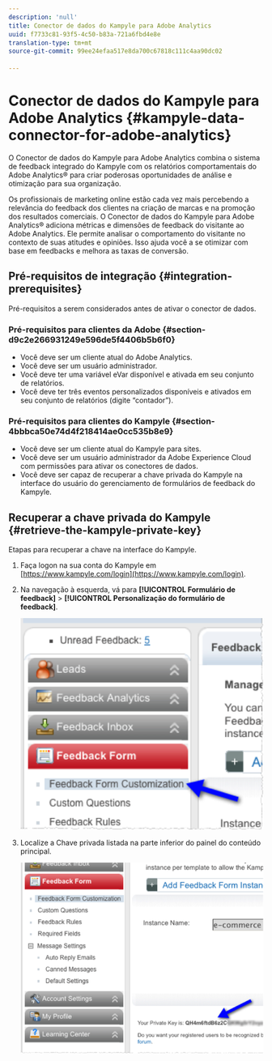 ```yaml
---
description: 'null'
title: Conector de dados do Kampyle para Adobe Analytics
uuid: f7733c81-93f5-4c50-b83a-721a6fbd4e8e
translation-type: tm+mt
source-git-commit: 99ee24efaa517e8da700c67818c111c4aa90dc02

---
```



# Conector de dados do Kampyle para Adobe Analytics {#kampyle-data-connector-for-adobe-analytics}

O Conector de dados do Kampyle para Adobe Analytics combina o sistema de feedback integrado do Kampyle com os relatórios comportamentais do Adobe Analytics® para criar poderosas oportunidades de análise e otimização para sua organização.

Os profissionais de marketing online estão cada vez mais percebendo a relevância do feedback dos clientes na criação de marcas e na promoção dos resultados comerciais. O Conector de dados do Kampyle para Adobe Analytics® adiciona métricas e dimensões de feedback do visitante ao Adobe Analytics. Ele permite analisar o comportamento do visitante no contexto de suas atitudes e opiniões. Isso ajuda você a se otimizar com base em feedbacks e melhora as taxas de conversão.

## Pré-requisitos de integração {#integration-prerequisites}

Pré-requisitos a serem considerados antes de ativar o conector de dados.

### Pré-requisitos para clientes da Adobe {#section-d9c2e266931249e596de5f4406b5b6f0}

* Você deve ser um cliente atual do Adobe Analytics.
* Você deve ser um usuário administrador.
* Você deve ter uma variável eVar disponível e ativada em seu conjunto de relatórios.
* Você deve ter três eventos personalizados disponíveis e ativados em seu conjunto de relatórios (digite “contador”).

### Pré-requisitos para clientes do Kampyle {#section-4bbbca50e74d4f218414ae0cc535b8e9}

* Você deve ser um cliente atual do Kampyle para sites.
* Você deve ser um usuário administrador da Adobe Experience Cloud com permissões para ativar os conectores de dados.
* Você deve ser capaz de recuperar a chave privada do Kampyle na interface do usuário do gerenciamento de formulários de feedback do Kampyle.

## Recuperar a chave privada do Kampyle {#retrieve-the-kampyle-private-key}

Etapas para recuperar a chave na interface do Kampyle.

1. Faça logon na sua conta do Kampyle em [https://www.kampyle.com/login](https://www.kampyle.com/login).
1. Na navegação à esquerda, vá para **[!UICONTROL Formulário de feedback]** > **[!UICONTROL Personalização do formulário de feedback]**.

   ![](assets/retrieve_key1.png)

1. Localize a Chave privada listada na parte inferior do painel do conteúdo principal.

   ![](assets/retrieve_key2.png)

